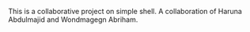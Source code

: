 This is a collaborative project on simple shell. A collaboration of Haruna Abdulmajid and Wondmagegn Abriham.
